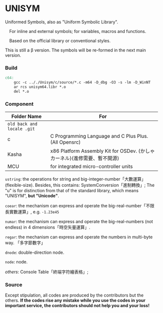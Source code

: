 # UNISYM

Uniformed Symbols, also as "Uniform Symbolic Library".

&emsp;For inline and external symbols; for variables, macros and functions.

&emsp;Based on the official library or conventional styles.

This is still a β version. The symbols will be re-formed in the next main version.

### Build

```makefile
c64:
	gcc -c .././Unisym/c/source/*.c -m64 -D_dbg -O3 -s -lm -D_WinNT
	ar rcs unisym64.libr *.o
	del *.o
```

### Component

| Folder Name                | For                                                          |
| -------------------------- | ------------------------------------------------------------ |
| `old back and locale .git` |                                                              |
| c                          | C Programming Language and C Plus Plus. (All Opensrc)        |
| Kasha                      | x86 Platform Assembly Kit for OSDev. (かしゃ カーネル)(進修需要、暫不開源) |
| MCU                        | for integrated micro-controller units                        |

`ustring`: the operations for string and big-integer-number「大數運算」 (flexible-size). Besides, this contains: SystemConversion「進制轉換」; The "u" is for distinction from that of the standard library, which means "UNISYM", **but "Unicode"**.

`coear`: the mechanism can express and operate the big-real-number「不限長實數運算」, e.g. `-1.23e45`

`numar`: the mechanism can express and operate the big-real-numbers (not endless) in 4 dimensions「時空矢量運算」.

`regar`:  the mechanism can express and operate the numbers in multi-byte way. 「多字節數字」

`dnode`: double-direction node.

`node`: node.

*others*: Console Table「終端字符繪表格」;

### Source

Except stipulation, all codes are produced by the contributors but the others. **If the codes rise any mistake while you use the codes in your important service, the contributors should not help you and your loss!** 

